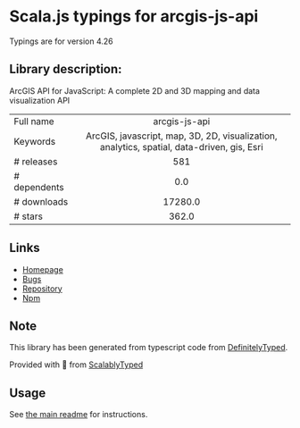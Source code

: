 
# Scala.js typings for arcgis-js-api

Typings are for version 4.26

## Library description:
ArcGIS API for JavaScript: A complete 2D and 3D mapping and data visualization API

|                    |                 |
| ------------------ | :-------------: |
| Full name          | arcgis-js-api |
| Keywords           | ArcGIS, javascript, map, 3D, 2D, visualization, analytics, spatial, data-driven, gis, Esri |
| # releases         | 581 |
| # dependents       | 0.0 |
| # downloads        | 17280.0 |
| # stars            | 362.0 |

## Links
- [Homepage](https://js.arcgis.com)
- [Bugs](https://github.com/Esri/arcgis-js-api/issues)
- [Repository](https://github.com/Esri/arcgis-js-api)
- [Npm](https://www.npmjs.com/package/arcgis-js-api)
    


## Note
This library has been generated from typescript code from [DefinitelyTyped](https://definitelytyped.org).

Provided with :purple_heart: from [ScalablyTyped](https://github.com/oyvindberg/ScalablyTyped)

## Usage
See [the main readme](../../readme.md) for instructions.


